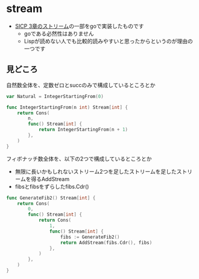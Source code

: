 # stream

* [SICP 3章のストリーム](https://sicp.iijlab.net/fulltext/x350.html)の一部をgoで実装したものです
  * goである必然性はありません
  * Lispが読めない人でも比較的読みやすいと思ったからというのが理由の一つです

## 見どころ

自然数全体を、定数ゼロとsuccのみで構成しているところとか

```go
var Natural = IntegerStartingFrom(0)

func IntegerStartingFrom(n int) Stream[int] {
	return Cons(
		n,
		func() Stream[int] {
			return IntegerStartingFrom(n + 1)
		},
	)
}
```

フィボナッチ数全体を、以下の2つで構成しているところとか

* 無限に長いかもしれないストリーム2つを足したストリームを足したストリームを得るAddStream
* fibsとfibsをずらしたfibs.Cdr()


```go
func GenerateFib2() Stream[int] {
	return Cons(
		0,
		func() Stream[int] {
			return Cons(
				1,
				func() Stream[int] {
					fibs := GenerateFib2()
					return AddStream(fibs.Cdr(), fibs)
				},
			)
		},
	)
}
```
